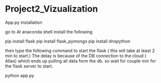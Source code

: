 # Project2_Vizualization

App.py installation 

go to  At anaconda shell install the following 

pip install flask
pip install flask_pymongo 
pip install dnspython

then type the following command to start the flask ( this will take at least 2 min to start.) The delay is because of the DB connection to the 
cloud ( Atlas) which ends up pulling all data form the db. so wait for couple min for the flask server to start.

python app.py

